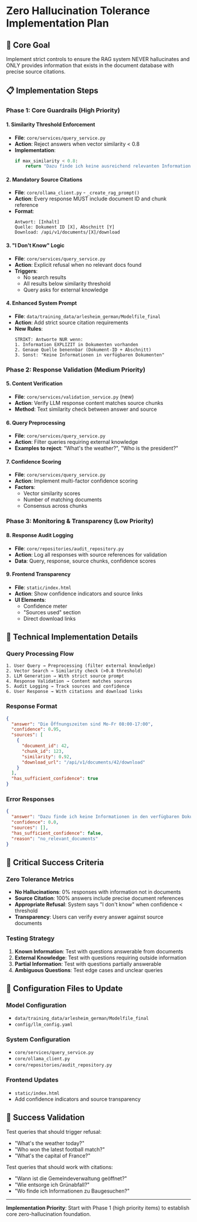 # Zero Hallucination Tolerance Implementation Plan

## 🎯 **Core Goal**
Implement strict controls to ensure the RAG system NEVER hallucinates and ONLY provides information that exists in the document database with precise source citations.

## 📋 **Implementation Steps**

### **Phase 1: Core Guardrails (High Priority)**

#### **1. Similarity Threshold Enforcement**
- **File**: `core/services/query_service.py`
- **Action**: Reject answers when vector similarity < 0.8
- **Implementation**:
  ```python
  if max_similarity < 0.8:
      return "Dazu finde ich keine ausreichend relevanten Informationen in den verfügbaren Dokumenten."
  ```

#### **2. Mandatory Source Citations**
- **File**: `core/ollama_client.py` - `_create_rag_prompt()`
- **Action**: Every response MUST include document ID and chunk reference
- **Format**: 
  ```
  Antwort: [Inhalt]
  Quelle: Dokument ID [X], Abschnitt [Y]
  Download: /api/v1/documents/[X]/download
  ```

#### **3. "I Don't Know" Logic**
- **File**: `core/services/query_service.py`
- **Action**: Explicit refusal when no relevant docs found
- **Triggers**:
  - No search results
  - All results below similarity threshold
  - Query asks for external knowledge

#### **4. Enhanced System Prompt**
- **File**: `data/training_data/arlesheim_german/Modelfile_final`
- **Action**: Add strict source citation requirements
- **New Rules**:
  ```
  STRIKT: Antworte NUR wenn:
  1. Information EXPLIZIT in Dokumenten vorhanden
  2. Genaue Quelle benennbar (Dokument-ID + Abschnitt)
  3. Sonst: "Keine Informationen in verfügbaren Dokumenten"
  ```

### **Phase 2: Response Validation (Medium Priority)**

#### **5. Content Verification**
- **File**: `core/services/validation_service.py` (new)
- **Action**: Verify LLM response content matches source chunks
- **Method**: Text similarity check between answer and source

#### **6. Query Preprocessing**
- **File**: `core/services/query_service.py`
- **Action**: Filter queries requiring external knowledge
- **Examples to reject**: "What's the weather?", "Who is the president?"

#### **7. Confidence Scoring**
- **File**: `core/services/query_service.py`
- **Action**: Implement multi-factor confidence scoring
- **Factors**: 
  - Vector similarity scores
  - Number of matching documents
  - Consensus across chunks

### **Phase 3: Monitoring & Transparency (Low Priority)**

#### **8. Response Audit Logging**
- **File**: `core/repositories/audit_repository.py`
- **Action**: Log all responses with source references for validation
- **Data**: Query, response, source chunks, confidence scores

#### **9. Frontend Transparency**
- **File**: `static/index.html`
- **Action**: Show confidence indicators and source links
- **UI Elements**:
  - Confidence meter
  - "Sources used" section
  - Direct download links

## 🔧 **Technical Implementation Details**

### **Query Processing Flow**
```
1. User Query → Preprocessing (filter external knowledge)
2. Vector Search → Similarity check (>0.8 threshold)
3. LLM Generation → With strict source prompt
4. Response Validation → Content matches sources
5. Audit Logging → Track sources and confidence
6. User Response → With citations and download links
```

### **Response Format**
```json
{
  "answer": "Die Öffnungszeiten sind Mo-Fr 08:00-17:00",
  "confidence": 0.95,
  "sources": [
    {
      "document_id": 42,
      "chunk_id": 123,
      "similarity": 0.92,
      "download_url": "/api/v1/documents/42/download"
    }
  ],
  "has_sufficient_confidence": true
}
```

### **Error Responses**
```json
{
  "answer": "Dazu finde ich keine Informationen in den verfügbaren Dokumenten.",
  "confidence": 0.0,
  "sources": [],
  "has_sufficient_confidence": false,
  "reason": "no_relevant_documents"
}
```

## 🚨 **Critical Success Criteria**

### **Zero Tolerance Metrics**
- **No Hallucinations**: 0% responses with information not in documents
- **Source Citation**: 100% answers include precise document references
- **Appropriate Refusal**: System says "I don't know" when confidence < threshold
- **Transparency**: Users can verify every answer against source documents

### **Testing Strategy**
1. **Known Information**: Test with questions answerable from documents
2. **External Knowledge**: Test with questions requiring outside information
3. **Partial Information**: Test with questions partially answerable
4. **Ambiguous Questions**: Test edge cases and unclear queries

## 📝 **Configuration Files to Update**

### **Model Configuration**
- `data/training_data/arlesheim_german/Modelfile_final`
- `config/llm_config.yaml`

### **System Configuration**
- `core/services/query_service.py` 
- `core/ollama_client.py`
- `core/repositories/audit_repository.py`

### **Frontend Updates**
- `static/index.html`
- Add confidence indicators and source transparency

## 🎯 **Success Validation**

Test queries that should trigger refusal:
- "What's the weather today?"
- "Who won the latest football match?"
- "What's the capital of France?"

Test queries that should work with citations:
- "Wann ist die Gemeindeverwaltung geöffnet?"
- "Wie entsorge ich Grünabfall?"
- "Wo finde ich Informationen zu Baugesuchen?"

---

**Implementation Priority**: Start with Phase 1 (high priority items) to establish core zero-hallucination foundation.